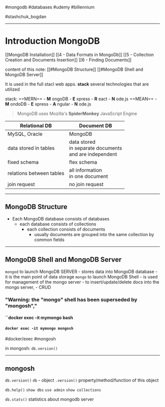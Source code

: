 #mongodb #databases  #udemy #billennium 

#stashchuk_bogdan


----
# Introduction MongoDB
[[MongoDB Installation]]
[[4 - Data Formats in MongoDb]]
[[5 - Collection Creation and Documents Insertion]]
[[6 - Finding Documents]]

content of this note:
[[#MongoDB Structure]]
[[#MongoDB Shell and MongoDB Server]]

It is used in the full stacl web apps.
**stack** several technologies that are utilized

stack:
	==MERN==
		- **M** ongoDB
		- **E** xpress
		- **R** eact
		- **N** ode.js
	==MEAN==
		- **M** ondoDB
		- **E** xpress
		- **A** ngular
		- **N** ode.js

> MongoDB uses Mozilla's **SpiderMonkey** JavaScript Engine


Relational DB | Document DB
--- | ---
MySQL, Oracle | MongoDB
data stored in tables | data stored <br> in separate documents <br> and are independent
fixed schema  | flex schema
relations between tables | all information <br> in one document
join request | no join request 

---
## MongoDB Structure
- Each MongoDB database consists of databases
	- each database consists of collections
		- each collection consists of documents
			- usually documents are grouped into the same collection by common fields

---
## MongoDB Shell and MongoDB Server

`mongod` to launch MongoDB SERVER
	- stores data into  MongoDB database
	- it is the main point of data storage
`mongo` to launch MongoDB Shell
	- is used for management of  the mongo server
	- to insert/update/delete  docs into the mongo server, 
	- CRUD
### "Warning: the "**mongo**" shell has been superseded by "**mongosh**","

#### ``docker exec -it mymongo bash

#### `docker exec -it mymongo mongosh`
#docker/exec #mongosh 

in mongosh:
`db.version()`

----
## mongosh
`db.version()` 
`db` - object
`.version()` property/method/function of this object 

`db.help()`
`show dbs`
`use admin`
`show collections`

`db.stats()` statistics about mongodb server


















